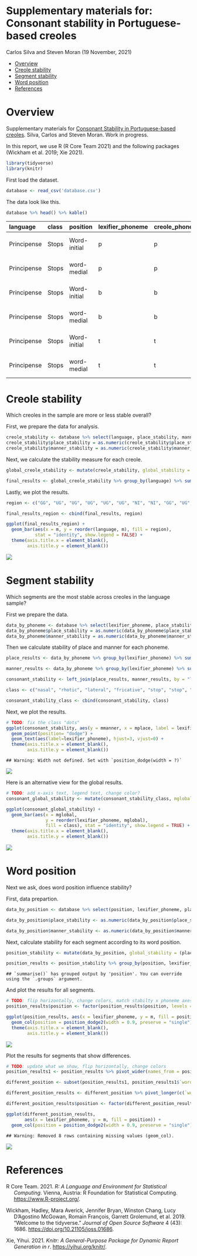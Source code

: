 Supplementary materials for: Consonant stability in Portuguese-based
creoles
================
Carlos Silva and Steven Moran
(19 November, 2021)

-   [Overview](#overview)
-   [Creole stability](#creole-stability)
-   [Segment stability](#segment-stability)
-   [Word position](#word-position)
-   [References](#references)

# Overview

Supplementary materials for [Consonant Stability in Portuguese-based
creoles](https://www.overleaf.com/project/60cdac0dd5871295e0f608fc).
Silva, Carlos and Steven Moran. Work in progress.

In this report, we use R (R Core Team 2021) and the following packages
(Wickham et al. 2019; Xie 2021).

``` r
library(tidyverse)
library(knitr)
```

First load the dataset.

``` r
database <- read_csv('database.csv')
```

The data look like this.

``` r
database %>% head() %>% kable()
```

| language    | class | position     | lexifier\_phoneme | creole\_phoneme | place\_stability | manner\_stability | example     | reference        | gloss      |
|:------------|:------|:-------------|:------------------|:----------------|-----------------:|------------------:|:------------|:-----------------|:-----------|
| Principense | Stops | Word-initial | p                 | p               |                1 |                 1 | \[ˈpɛnɛ\]   | Maurer 2009: 232 | feather    |
| Principense | Stops | word-medial  | p                 | p               |                1 |                 1 | \[t͡ʃipa\]   | Maurer 2009: 238 | guts       |
| Principense | Stops | Word-initial | b                 | b               |                1 |                 1 | \[bwɛga\]   | Maurer 2009: 216 | belly      |
| Principense | Stops | word-medial  | b                 | b               |                1 |                 1 | \[kaˈbɛlu\] | Maurer 2009: 221 | hair       |
| Principense | Stops | Word-initial | t                 | t               |                1 |                 1 | \[ˈtudu\]   | Maurer 2009: 237 | everything |
| Principense | Stops | word-medial  | t                 | t               |                1 |                 1 | \[mata\]    | Maurer 2009: 227 | to kill    |

# Creole stability

Which creoles in the sample are more or less stable overall?

First, we prepare the data for analysis.

``` r
creole_stability <- database %>% select(language, place_stability, manner_stability)
creole_stability$place_stability = as.numeric(creole_stability$place_stability)
creole_stability$manner_stability = as.numeric(creole_stability$manner_stability)
```

Next, we calculate the stability measure for each creole.

``` r
global_creole_stability <- mutate(creole_stability, global_stability = (place_stability + manner_stability)/2)

final_results <- global_creole_stability %>% group_by(language) %>% summarize(m = mean(global_stability, na.rm = TRUE))
```

Lastly, we plot the results.

``` r
region <- c("GG", "UG", "UG", "UG", "UG", "UG", "NI", "NI", "GG", "UG", "SI", "NI", "SA", "GG", "GG", "SI")

final_results_region <- cbind(final_results, region)

ggplot(final_results_region) + 
  geom_bar(aes(x = m, y = reorder(language, m), fill = region), 
           stat = "identity", show.legend = FALSE) +
  theme(axis.title.x = element_blank(),
        axis.title.y = element_blank())
```

![](README_files/figure-gfm/unnamed-chunk-6-1.png)<!-- -->

# Segment stability

Which segments are the most stable across creoles in the language
sample?

First we prepare the data.

``` r
data_by_phoneme <- database %>% select(lexifier_phoneme, place_stability, manner_stability)
data_by_phoneme$place_stability = as.numeric(data_by_phoneme$place_stability)
data_by_phoneme$manner_stability = as.numeric(data_by_phoneme$manner_stability)
```

Then we calculate stability of place and manner for each phoneme.

``` r
place_results <- data_by_phoneme %>% group_by(lexifier_phoneme) %>% summarize(mplace = mean(place_stability, na.rm = TRUE))

manner_results <- data_by_phoneme %>% group_by(lexifier_phoneme) %>% summarize(mmanner = mean(manner_stability, na.rm = TRUE))

consonant_stability <- left_join(place_results, manner_results, by = "lexifier_phoneme")

class <- c("nasal", "rhotic", "lateral", "fricative", "stop", "stop", "fricative", "stop", "stop", "lateral", "nasal", "nasal", "stop", "rhotic", "fricative", "stop", "affricate", "fricative", "fricative")

consonant_stability_class <- cbind(consonant_stability, class)
```

Next, we plot the results.

``` r
# TODO: fix the class "dots"
ggplot(consonant_stability, aes(y = mmanner, x = mplace, label = lexifier_phoneme, color=class)) +
  geom_point(position= "dodge") + 
  geom_text(aes(label=lexifier_phoneme), hjust=3, vjust=0) +
  theme(axis.title.x = element_blank(),
        axis.title.y = element_blank())
```

    ## Warning: Width not defined. Set with `position_dodge(width = ?)`

![](README_files/figure-gfm/unnamed-chunk-9-1.png)<!-- -->

Here is an alternative view for the global results.

``` r
# TODO: add x-axis text, legend text, change color?
consonant_global_stability <- mutate(consonant_stability_class, mglobal = (mmanner + mplace)/2)

ggplot(consonant_global_stability) + 
  geom_bar(aes(x = mglobal, 
               y = reorder(lexifier_phoneme, mglobal), 
               fill = class), stat = "identity", show.legend = TRUE) +
  theme(axis.title.x = element_blank(),
        axis.title.y = element_blank())
```

![](README_files/figure-gfm/unnamed-chunk-10-1.png)<!-- -->

# Word position

Next we ask, does word position influence stability?

First, data prepartion.

``` r
data_by_position <- database %>% select(position, lexifier_phoneme, place_stability, manner_stability) %>% mutate(position = tolower(position))

data_by_position$place_stability <- as.numeric(data_by_position$place_stability)

data_by_position$manner_stability <- as.numeric(data_by_position$manner_stability)
```

Next, calculate stability for each segment according to its word
position.

``` r
position_stability <- mutate(data_by_position, global_stability = (place_stability + manner_stability)/2)

position_results <- position_stability %>% group_by(position, lexifier_phoneme) %>% summarize(m = mean(global_stability, na.rm = TRUE))
```

    ## `summarise()` has grouped output by 'position'. You can override using the `.groups` argument.

And plot the results for all segments.

``` r
# TODO: flip horizontally, change colors, match stabilty x phoneme axes with above
position_results$position <- factor(position_results$position, levels = c('word-initial', 'word-medial', 'word-final'))

ggplot(position_results, aes(x = lexifier_phoneme, y = m, fill = position)) + 
  geom_col(position = position_dodge2(width = 0.9, preserve = "single")) +
  theme(axis.title.x = element_blank(),
        axis.title.y = element_blank())
```

![](README_files/figure-gfm/unnamed-chunk-13-1.png)<!-- -->

Plot the results for segments that show differences.

``` r
# TODO: update what we show, flip horizontally, change colors
position_results1 <- position_results %>% pivot_wider(names_from = position, values_from = m)

different_position <- subset(position_results1, position_results1$`word-initial` != position_results1$`word-medial` | position_results1$`word-final` != position_results1$`word-medial`)

different_position_results <- different_position %>% pivot_longer(c(`word-initial`, `word-medial`, `word-final`), names_to = "position", values_to = "m")

different_position_results$position <- factor(different_position_results$position, levels = c('word-initial', 'word-medial', 'word-final'))

ggplot(different_position_results, 
       aes(x = lexifier_phoneme, y = m, fill = position)) + 
  geom_col(position = position_dodge2(width = 0.9, preserve = "single"))
```

    ## Warning: Removed 8 rows containing missing values (geom_col).

![](README_files/figure-gfm/unnamed-chunk-14-1.png)<!-- -->

# References

<div id="refs" class="references csl-bib-body hanging-indent">

<div id="ref-R" class="csl-entry">

R Core Team. 2021. *R: A Language and Environment for Statistical
Computing*. Vienna, Austria: R Foundation for Statistical Computing.
<https://www.R-project.org/>.

</div>

<div id="ref-tidyverse" class="csl-entry">

Wickham, Hadley, Mara Averick, Jennifer Bryan, Winston Chang, Lucy
D’Agostino McGowan, Romain François, Garrett Grolemund, et al. 2019.
“Welcome to the <span class="nocase">tidyverse</span>.” *Journal of Open
Source Software* 4 (43): 1686. <https://doi.org/10.21105/joss.01686>.

</div>

<div id="ref-knitr" class="csl-entry">

Xie, Yihui. 2021. *Knitr: A General-Purpose Package for Dynamic Report
Generation in r*. <https://yihui.org/knitr/>.

</div>

</div>
